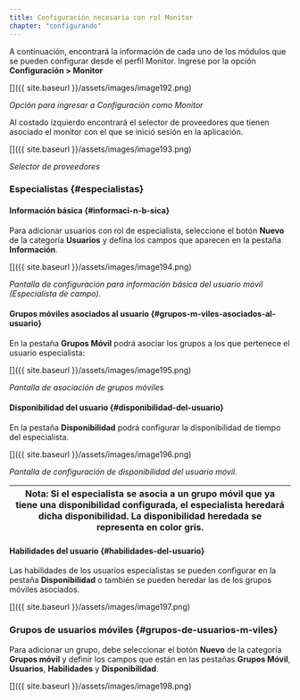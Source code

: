 ```yaml
---
title: Configuración necesaria con rol Monitor
chapter: "configurando"
---
```


A continuación, encontrará la información de cada uno de los módulos que se pueden configurar desde el perfil Monitor. Ingrese por la opción **Configuración &gt; Monitor**


[]({{ site.baseurl }}/assets/images/image192.png)

_Opción para ingresar a Configuración como Monitor_

Al costado izquierdo encontrará el selector de proveedores que tienen asociado el monitor con el que se inició sesión en la aplicación.

[]({{ site.baseurl }}/assets/images/image193.png)

_Selector de proveedores_

### Especialistas {#especialistas}

#### Información básica {#informaci-n-b-sica}

Para adicionar usuarios con rol de especialista, seleccione el botón **Nuevo** de la categoría **Usuarios** y defina los campos que aparecen en la pestaña **Información**.

[]({{ site.baseurl }}/assets/images/image194.png)

_Pantalla de configuración para información básica del usuario móvil (Especialista de campo)._

#### Grupos móviles asociados al usuario {#grupos-m-viles-asociados-al-usuario}

En la pestaña **Grupos Móvil** podrá asociar los grupos a los que pertenece el usuario especialista:

[]({{ site.baseurl }}/assets/images/image195.png)

_Pantalla de asociación de grupos móviles_

#### Disponibilidad del usuario {#disponibilidad-del-usuario}

En la pestaña **Disponibilidad** podrá configurar la disponibilidad de tiempo del especialista.

[]({{ site.baseurl }}/assets/images/image196.png)

_Pantalla de configuración de disponibilidad del usuario móvil._

| **Nota:** Si el especialista se asocia a un grupo móvil que ya tiene una disponibilidad configurada, el especialista heredará dicha disponibilidad. La disponibilidad heredada se representa en color gris. |
| --- |

#### Habilidades del usuario {#habilidades-del-usuario}

Las habilidades de los usuarios especialistas se pueden configurar en la pestaña **Disponibilidad** o también se pueden heredar las de los grupos móviles asociados.

[]({{ site.baseurl }}/assets/images/image197.png)

### Grupos de usuarios móviles {#grupos-de-usuarios-m-viles}

Para adicionar un grupo, debe seleccionar el botón **Nuevo** de la categoría **Grupos móvil** y definir los campos que están en las pestañas **Grupos Móvil**, **Usuarios**, **Habilidades** y **Disponibilidad**.

[]({{ site.baseurl }}/assets/images/image198.png)

